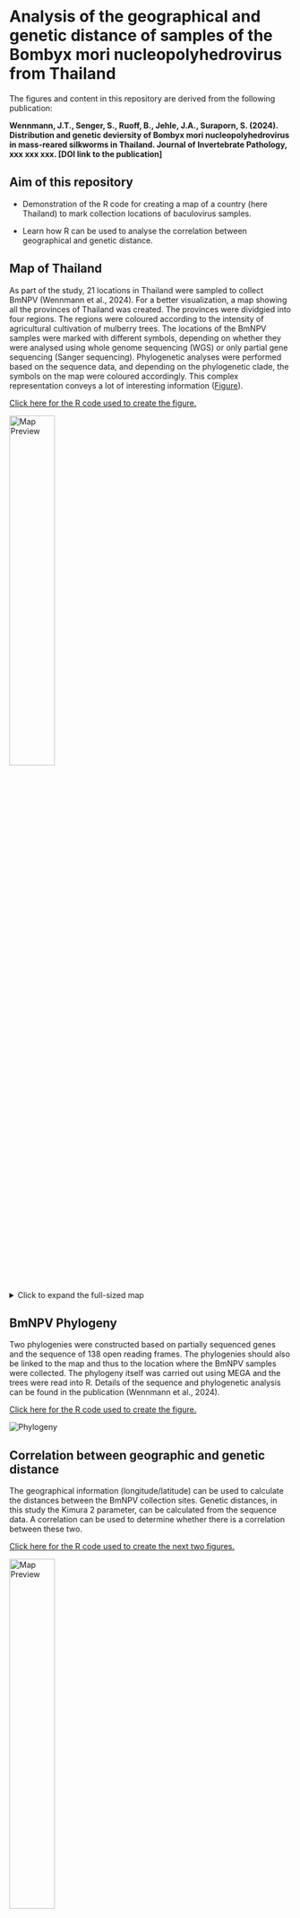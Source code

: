 # Analysis of the geographical and genetic distance of samples of the Bombyx mori nucleopolyhedrovirus from Thailand

The figures and content in this repository are derived from the following publication:

**Wennmann, J.T., Senger, S., Ruoff, B., Jehle, J.A., Suraporn, S. (2024). Distribution and genetic deviersity of Bombyx mori nucleopolyhedrovirus in mass-reared silkworms in Thailand. Journal of Invertebrate Pathology, xxx xxx xxx. [DOI link to the publication]**

## Aim of this repository

-   Demonstration of the R code for creating a map of a country (here Thailand) to mark collection locations of baculovirus samples.

-   Learn how R can be used to analyse the correlation between geographical and genetic distance.

## Map of Thailand

As part of the study, 21 locations in Thailand were sampled to collect BmNPV (Wennmann et al., 2024). For a better visualization, a map showing all the provinces of Thailand was created. The provinces were dividgied into four regions. The regions were coloured according to the intensity of agricultural cultivation of mulberry trees. The locations of the BmNPV samples were marked with different symbols, depending on whether they were analysed using whole genome sequencing (WGS) or only partial gene sequencing (Sanger sequencing). Phylogenetic analyses were performed based on the sequence data, and depending on the phylogenetic clade, the symbols on the map were coloured accordingly. This complex representation conveys a lot of interesting information ([Figure](https://github.com/wennj/bmnpv-map-thailand/blob/main/output/mulbarry%20plantation%20thailand%20with%20signs.png)).

[Click here for the R code used to create the figure.](https://github.com/wennj/bmnpv-map-thailand/blob/main/Thailand%20BmNPV%20map.Rmd)

<img src="https://github.com/wennj/bmnpv-map-thailand/blob/main/output/map/mulbarry%20plantation%20thailand%20with%20signs.png" alt="Map Preview" width="40%"/>

<details>

<summary>Click to expand the full-sized map</summary>

<img src="https://github.com/wennj/bmnpv-map-thailand/blob/main/output/map/mulbarry%20plantation%20thailand%20with%20signs.png" alt="Full Map of Thailand" width="100%"/>

</details>

## BmNPV Phylogeny

Two phylogenies were constructed based on partially sequenced genes and the sequence of 138 open reading frames. The phylogenies should also be linked to the map and thus to the location where the BmNPV samples were collected. The phylogeny itself was carried out using MEGA and the trees were read into R. Details of the sequence and phylogenetic analysis can be found in the publication (Wennmann et al., 2024).

[Click here for the R code used to create the figure.](https://github.com/wennj/bmnpv-map-thailand/blob/main/Phylogeny%20BmNPV%20Thailand.Rmd)

![Phylogeny](https://github.com/wennj/bmnpv-map-thailand/blob/main/output/phylogeny/partial_wgs_phylogeny.png)

## Correlation between geographic and genetic distance

The geographical information (longitude/latitude) can be used to calculate the distances between the BmNPV collection sites. Genetic distances, in this study the Kimura 2 parameter, can be calculated from the sequence data. A correlation can be used to determine whether there is a correlation between these two.

[Click here for the R code used to create the next two figures.](https://github.com/wennj/bmnpv-map-thailand/blob/main/Genetic%20geogr%20distance%20correlation%20analysis.Rmd)

<img src="https://github.com/wennj/bmnpv-map-thailand/blob/main/output/correlation/correlation_geom_k2p.png" alt="Map Preview" width="40%"/>

The correlation can also be checked for all CDS individually. The alignments of the individual CDS serve as a basis for this. Output is only generated for the CDS that show a positive correlation.

<img src="https://github.com/wennj/bmnpv-map-thailand/blob/main/output/correlation/CDS%20with%20significant%20correlation.png" alt="Map Preview" width="40%"/>

<details>

<summary>Click to expand the full-sized map</summary>

<img src="https://github.com/wennj/bmnpv-map-thailand/blob/main/output/correlation/CDS%20with%20significant%20correlation.png" alt="Full Map of Thailand" width="100%"/>

</details>
